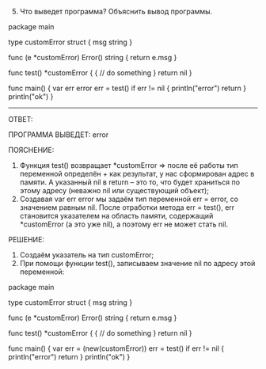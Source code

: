 5. Что выведет программа? Объяснить вывод программы.

package main

type customError struct {
     msg string
}

func (e *customError) Error() string {
    return e.msg
}

func test() *customError {
     {
         // do something
     }
     return nil
}

func main() {
    var err error
    err = test()
    if err != nil {
        println("error")
        return
    }
    println("ok")
}
_______________________________________________________________________________________________________________
ОТВЕТ:

ПРОГРАММА ВЫВЕДЕТ:
error

ПОЯСНЕНИЕ:
1) Функция test() возвращает *customError => после её работы тип переменной определён + как результат,
у нас сформирован адрес в памяти. А указанный nil в return – это то,
что будет храниться по этому адресу (неважно nil или существующий объект);
2) Создавая var err error мы задаём тип переменной err = error, со значением равным nil.
После отработки метода err = test(), err становится указателем на область памяти,
содержащий *customError (а это уже nil), а поэтому err не может стать nil.

РЕШЕНИЕ:
1) Создаём указатель на тип customError;
2) При помощи функции test(), записываем значение nil по адресу этой переменной:

package main

type customError struct {
    msg string
}

func (e *customError) Error() string {
    return e.msg
}

func test() *customError {
    {
        // do something
    }
    return nil
}

func main() {
    var err = (new(customError))
    err = test()
    if err != nil {
        println("error")
        return
    }
    println("ok")
}